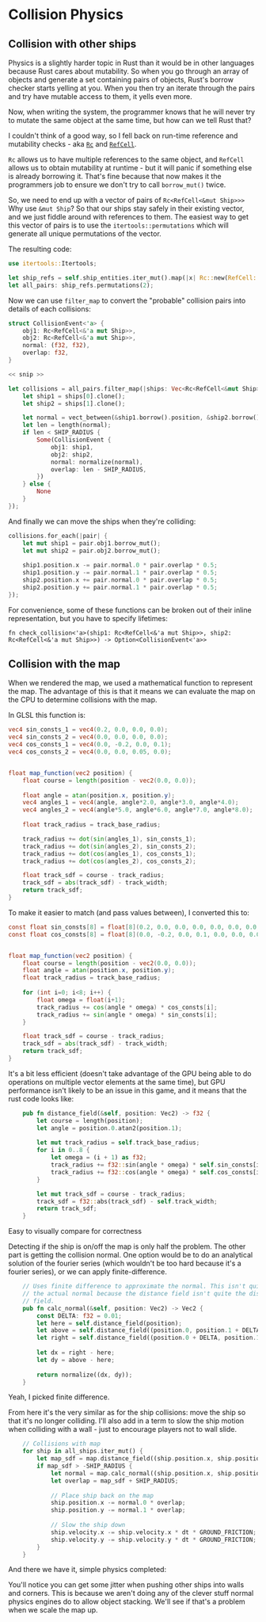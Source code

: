# Collision Physics

## Collision with other ships

Physics is a slightly harder topic in Rust than it would be in other
languages because Rust cares about mutability. So when you go through
an array of objects and generate a set containing pairs of objects, Rust's
borrow checker starts yelling at you.
When you then try an iterate through the pairs and try have mutable
access to them, it yells even more.

Now, when writing the system, the programmer knows that he will never
try to mutate the same object at the same time, but how can we tell Rust
that?

I couldn't think of a good way, so I fell back on run-time reference 
and mutability checks - aka 
[`Rc`](https://doc.rust-lang.org/beta/std/rc/struct.Rc.html) and 
[`RefCell`](https://doc.rust-lang.org/std/cell/struct.RefCell.html).

`Rc` allows us to have multiple references to the same object, and `RefCell`
allows us to obtain mutability at runtime - but it will panic if something
else is already borrowing it. That's fine because that now makes it the
programmers job to ensure we don't try to call `borrow_mut()` twice.

So, we need to end up with a vector of pairs of `Rc<RefCell<&mut Ship>>>`
Why use `&mut Ship`? So that our ships stay safely in their existing
vector, and we just fiddle around with references to them. The easiest 
way to get this vector of pairs is to use the `itertools::permutations` 
which will generate all unique permutations of the vector.

The resulting code:
```rust
use itertools::Itertools;

let ship_refs = self.ship_entities.iter_mut().map(|x| Rc::new(RefCell::new(x)));
let all_pairs: ship_refs.permutations(2);
```

Now we can use `filter_map` to convert the "probable" collision pairs
into details of each collisions:
```rust
struct CollisionEvent<'a> {
    obj1: Rc<RefCell<&'a mut Ship>>,
    obj2: Rc<RefCell<&'a mut Ship>>,
    normal: (f32, f32),
    overlap: f32,
}

<< snip >>

let collisions = all_pairs.filter_map(|ships: Vec<Rc<RefCell<&mut Ship>>>| {
    let ship1 = ships[0].clone();
    let ship2 = ships[1].clone();

    let normal = vect_between(&ship1.borrow().position, &ship2.borrow().position);
    let len = length(normal);
    if len < SHIP_RADIUS {
        Some(CollisionEvent {
            obj1: ship1,
            obj2: ship2,
            normal: normalize(normal),
            overlap: len - SHIP_RADIUS,
        })
    } else {
        None
    }
});
```

And finally we can move the ships when they're colliding:
```rust
collisions.for_each(|pair| {
    let mut ship1 = pair.obj1.borrow_mut();
    let mut ship2 = pair.obj2.borrow_mut();
    
    ship1.position.x -= pair.normal.0 * pair.overlap * 0.5;
    ship1.position.y -= pair.normal.1 * pair.overlap * 0.5;
    ship2.position.x += pair.normal.0 * pair.overlap * 0.5;
    ship2.position.y += pair.normal.1 * pair.overlap * 0.5;
});
```

For convenience, some of these functions can be broken out of their
inline representation, but you have to specify lifetimes:
```
fn check_collision<'a>(ship1: Rc<RefCell<&'a mut Ship>>, ship2: Rc<RefCell<&'a mut Ship>>) -> Option<CollisionEvent<'a>>
```


## Collision with the map
When we rendered the map, we used a mathematical function to represent
the map. The advantage of this is that it means we can evaluate the map
on the CPU to determine collisions with the map.

In GLSL this function is:
```glsl
vec4 sin_consts_1 = vec4(0.2, 0.0, 0.0, 0.0);
vec4 sin_consts_2 = vec4(0.0, 0.0, 0.0, 0.0);
vec4 cos_consts_1 = vec4(0.0, -0.2, 0.0, 0.1);
vec4 cos_consts_2 = vec4(0.0, 0.0, 0.05, 0.0);


float map_function(vec2 position) {
    float course = length(position - vec2(0.0, 0.0));
    
    float angle = atan(position.x, position.y);
    vec4 angles_1 = vec4(angle, angle*2.0, angle*3.0, angle*4.0);
    vec4 angles_2 = vec4(angle*5.0, angle*6.0, angle*7.0, angle*8.0);
    
    float track_radius = track_base_radius;

    track_radius += dot(sin(angles_1), sin_consts_1);
    track_radius += dot(sin(angles_2), sin_consts_2);
    track_radius += dot(cos(angles_1), cos_consts_1);
    track_radius += dot(cos(angles_2), cos_consts_2);

    float track_sdf = course - track_radius;
    track_sdf = abs(track_sdf) - track_width;
    return track_sdf;
}
```

To make it easier to match (and pass values between), I converted this
to:
```glsl
const float sin_consts[8] = float[8](0.2, 0.0, 0.0, 0.0, 0.0, 0.0, 0.0, 0.0);
const float cos_consts[8] = float[8](0.0, -0.2, 0.0, 0.1, 0.0, 0.0, 0.05, 0.0);


float map_function(vec2 position) {
    float course = length(position - vec2(0.0, 0.0));
    float angle = atan(position.x, position.y);
    float track_radius = track_base_radius;
    
    for (int i=0; i<8; i++) {
        float omega = float(i+1);
        track_radius += cos(angle * omega) * cos_consts[i];
        track_radius += sin(angle * omega) * sin_consts[i];
    }

    float track_sdf = course - track_radius;
    track_sdf = abs(track_sdf) - track_width;
    return track_sdf;
}
```

It's a bit less efficient (doesn't take advantage of the GPU being able
to do operations on multiple vector elements at the same time), but GPU
performance isn't likely to be an issue in this game, and it means that 
the rust code looks like:

```rust
    pub fn distance_field(&self, position: Vec2) -> f32 {
        let course = length(position);
        let angle = position.0.atan2(position.1);
        
        let mut track_radius = self.track_base_radius;
        for i in 0..8 {
            let omega = (i + 1) as f32;
            track_radius += f32::sin(angle * omega) * self.sin_consts[i];
            track_radius += f32::cos(angle * omega) * self.cos_consts[i];
        }

        let mut track_sdf = course - track_radius;
        track_sdf = f32::abs(track_sdf) - self.track_width;
        return track_sdf;
    }
```

Easy to visually compare for correctness

Detecting if the ship is on/off the map is only half the problem. The
other part is getting the collision normal. One option would be to do
an analytical solution of the fourier series (which wouldn't be too
hard because it's a fourier series), or we can apply finite-difference.

```rust
    // Uses finite difference to approximate the normal. This isn't quite
    // the actual normal because the distance field isn't quite the distance
    // field.
    pub fn calc_normal(&self, position: Vec2) -> Vec2 {
        const DELTA: f32 = 0.01;
        let here = self.distance_field(position);
        let above = self.distance_field((position.0, position.1 + DELTA));
        let right = self.distance_field((position.0 + DELTA, position.1));
        
        let dx = right - here;
        let dy = above - here;
        
        return normalize((dx, dy));
    }
```
Yeah, I picked finite difference.

From here it's the very similar as for the ship collisions: move the
ship so that it's no longer colliding. I'll also add in a term to slow
the ship motion when colliding with a wall - just to encourage players
not to wall slide.
```rust
    // Collisions with map
    for ship in all_ships.iter_mut() {
        let map_sdf = map.distance_field((ship.position.x, ship.position.y));
        if map_sdf > -SHIP_RADIUS {
            let normal = map.calc_normal((ship.position.x, ship.position.y));
            let overlap = map_sdf + SHIP_RADIUS;
            
            // Place ship back on the map
            ship.position.x -= normal.0 * overlap;
            ship.position.y -= normal.1 * overlap;
            
            // Slow the ship down
            ship.velocity.x -= ship.velocity.x * dt * GROUND_FRICTION;
            ship.velocity.y -= ship.velocity.y * dt * GROUND_FRICTION;
        }
    }
```

And there we have it, simple physics completed:

<canvas id="swoop_ship_collision_physics"></canvas>

You'll notice you can get some jitter when pushing other ships into 
walls and corners. This is because we aren't doing any of the clever 
stuff normal physics engines do to allow object stacking. We'll see if 
that's a problem when we scale the map up.

